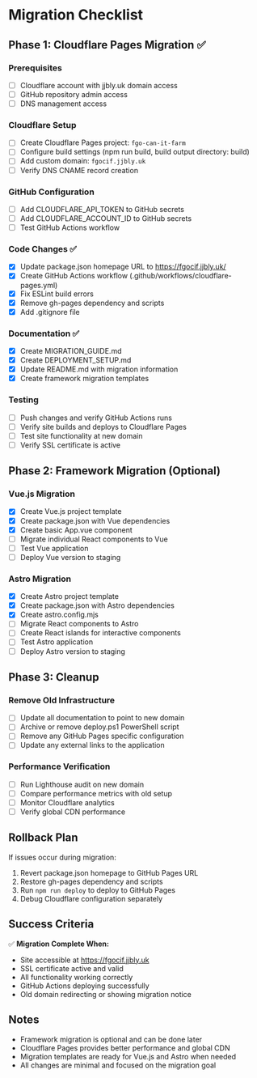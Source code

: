 # Migration Checklist

## Phase 1: Cloudflare Pages Migration ✅

### Prerequisites
- [ ] Cloudflare account with jjbly.uk domain access
- [ ] GitHub repository admin access
- [ ] DNS management access

### Cloudflare Setup
- [ ] Create Cloudflare Pages project: `fgo-can-it-farm`
- [ ] Configure build settings (npm run build, build output directory: build)
- [ ] Add custom domain: `fgocif.jjbly.uk`
- [ ] Verify DNS CNAME record creation

### GitHub Configuration
- [ ] Add CLOUDFLARE_API_TOKEN to GitHub secrets
- [ ] Add CLOUDFLARE_ACCOUNT_ID to GitHub secrets
- [ ] Test GitHub Actions workflow

### Code Changes ✅
- [x] Update package.json homepage URL to https://fgocif.jjbly.uk/
- [x] Create GitHub Actions workflow (.github/workflows/cloudflare-pages.yml)
- [x] Fix ESLint build errors
- [x] Remove gh-pages dependency and scripts
- [x] Add .gitignore file

### Documentation ✅
- [x] Create MIGRATION_GUIDE.md
- [x] Create DEPLOYMENT_SETUP.md
- [x] Update README.md with migration information
- [x] Create framework migration templates

### Testing
- [ ] Push changes and verify GitHub Actions runs
- [ ] Verify site builds and deploys to Cloudflare Pages
- [ ] Test site functionality at new domain
- [ ] Verify SSL certificate is active

## Phase 2: Framework Migration (Optional)

### Vue.js Migration
- [x] Create Vue.js project template
- [x] Create package.json with Vue dependencies
- [x] Create basic App.vue component
- [ ] Migrate individual React components to Vue
- [ ] Test Vue application
- [ ] Deploy Vue version to staging

### Astro Migration  
- [x] Create Astro project template
- [x] Create package.json with Astro dependencies
- [x] Create astro.config.mjs
- [ ] Migrate React components to Astro
- [ ] Create React islands for interactive components
- [ ] Test Astro application
- [ ] Deploy Astro version to staging

## Phase 3: Cleanup

### Remove Old Infrastructure
- [ ] Update all documentation to point to new domain
- [ ] Archive or remove deploy.ps1 PowerShell script
- [ ] Remove any GitHub Pages specific configuration
- [ ] Update any external links to the application

### Performance Verification
- [ ] Run Lighthouse audit on new domain
- [ ] Compare performance metrics with old setup
- [ ] Monitor Cloudflare analytics
- [ ] Verify global CDN performance

## Rollback Plan

If issues occur during migration:
1. Revert package.json homepage to GitHub Pages URL
2. Restore gh-pages dependency and scripts
3. Run `npm run deploy` to deploy to GitHub Pages
4. Debug Cloudflare configuration separately

## Success Criteria

✅ **Migration Complete When:**
- Site accessible at https://fgocif.jjbly.uk
- SSL certificate active and valid
- All functionality working correctly
- GitHub Actions deploying successfully
- Old domain redirecting or showing migration notice

## Notes

- Framework migration is optional and can be done later
- Cloudflare Pages provides better performance and global CDN
- Migration templates are ready for Vue.js and Astro when needed
- All changes are minimal and focused on the migration goal